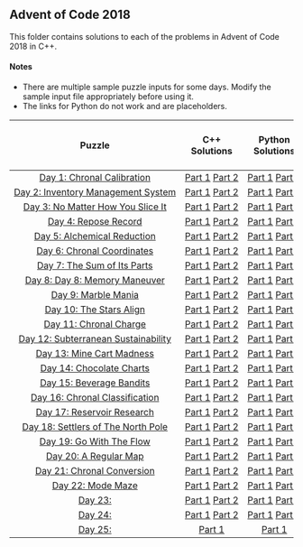 ## Advent of Code 2018 ##

This folder contains solutions to each of the problems in Advent of Code 2018 in C++.

#### Notes ####
* There are multiple sample puzzle inputs for some days. Modify the sample input file appropriately before using it.
* The links for Python do not work and are placeholders.

|Puzzle|C++ Solutions|Python Solutions|Input|Sample Input|Puzzle page with solutions|
|:---:|:---:|:---:|:---:|:---:|:---:|
| <nobr> [Day 1: Chronal Calibration](https://adventofcode.com/2018/day/1) </nobr> | <nobr> [Part 1](/2018/cpp/day_01a.cpp) [Part 2](/2018/cpp/day_01b.cpp) </nobr> |[Part 1](/2018/python/day_01a.py) [Part 2](/2018/python/day_01b.py)|[Link](/2018/input/day_01_input)|[Link](/2018/sample_input/day_01_sample_input)|[Link](/2018/puzzles/day_01_puzzle)|
| <nobr> [Day 2: Inventory Management System](https://adventofcode.com/2018/day/2) </nobr> | <nobr> [Part 1](/2018/cpp/day_02a.cpp) [Part 2](/2018/cpp/day_02b.cpp) </nobr> | <nobr> [Part 1](/2018/python/day_02a.py) [Part 2](/2018/python/day_02b.py) </nobr> |[Link](/2018/input/day_02_input)|[Link](/2018/sample_input/day_02_sample_input)|[Link](/2018/puzzles/day_02_puzzle)|
| <nobr> [Day 3: No Matter How You Slice It](https://adventofcode.com/2018/day/3) </nobr> | <nobr> [Part 1](/2018/cpp/day_03a.cpp) [Part 2](/2018/cpp/day_03b.cpp) </nobr> | <nobr> [Part 1](/2018/python/day_03a.py) [Part 2](/2018/python/day_03b.py) </nobr> |[Link](/2018/input/day_03_input)|[Link](/2018/sample_input/day_03_sample_input)|[Link](/2018/puzzles/day_03_puzzle)|
| <nobr> [Day 4: Repose Record](https://adventofcode.com/2018/day/4) </nobr> | <nobr> [Part 1](/2018/cpp/day_04a.cpp) [Part 2](/2018/cpp/day_04b.cpp) </nobr> | <nobr> [Part 1](/2018/python/day_04a.py) [Part 2](/2018/python/day_04b.py) </nobr> |[Link](/2018/input/day_04_input)|[Link](/2018/sample_input/day_04_sample_input)|[Link](/2018/puzzles/day_04_puzzle)|
| <nobr> [Day 5: Alchemical Reduction](https://adventofcode.com/2018/day/5) </nobr> | <nobr> [Part 1](/2018/cpp/day_05a.cpp) [Part 2](/2018/cpp/day_05b.cpp) </nobr> | <nobr> [Part 1](/2018/python/day_05a.py) [Part 2](/2018/python/day_05b.py) </nobr> |[Link](/2018/input/day_05_input)|[Link](/2018/sample_input/day_05_sample_input)|[Link](/2018/puzzles/day_05_puzzle)|
| <nobr> [Day 6: Chronal Coordinates](https://adventofcode.com/2018/day/6) </nobr> | <nobr> [Part 1](/2018/cpp/day_06a.cpp) [Part 2](/2018/cpp/day_06b.cpp) </nobr> | <nobr> [Part 1](/2018/python/day_06a.py) [Part 2](/2018/python/day_06b.py) </nobr> |[Link](/2018/input/day_06_input)|[Link](/2018/sample_input/day_06_sample_input)|[Link](/2018/puzzles/day_06_puzzle)|
| <nobr> [Day 7: The Sum of Its Parts](https://adventofcode.com/2018/day/7) </nobr> | <nobr> [Part 1](/2018/cpp/day_07a.cpp) [Part 2](/2018/cpp/day_07b.cpp) </nobr> | <nobr> [Part 1](/2018/python/day_07a.py) [Part 2](/2018/python/day_07b.py) </nobr> |[Link](/2018/input/day_07_input)|[Link](/2018/sample_input/day_07_sample_input)|[Link](/2018/puzzles/day_07_puzzle)|
| <nobr> [Day 8: Day 8: Memory Maneuver](https://adventofcode.com/2018/day/8) </nobr> | <nobr> [Part 1](/2018/cpp/day_08a.cpp) [Part 2](/2018/cpp/day_08b.cpp) </nobr> | <nobr> [Part 1](/2018/python/day_08a.py) [Part 2](/2018/python/day_08b.py) </nobr> |[Link](/2018/input/day_08_input)|[Link](/2018/sample_input/day_08_sample_input)|[Link](/2018/puzzles/day_08_puzzle)|
| <nobr> [Day 9: Marble Mania](https://adventofcode.com/2018/day/9) </nobr> | <nobr> [Part 1](/2018/cpp/day_09a.cpp) [Part 2](/2018/cpp/day_09b.cpp) </nobr> | <nobr> [Part 1](/2018/python/day_09a.py) [Part 2](/2018/python/day_09b.py) </nobr> |[Link](/2018/input/day_09_input)|[Link](/2018/sample_input/day_09_sample_input)|[Link](/2018/puzzles/day_09_puzzle)|
| <nobr> [Day 10: The Stars Align](https://adventofcode.com/2018/day/10) </nobr> | <nobr> [Part 1](/2018/cpp/day_10a.cpp) [Part 2](/2018/cpp/day_10b.cpp) </nobr> | <nobr> [Part 1](/2018/python/day_10a.py) [Part 2](/2018/python/day_10b.py) </nobr> |[Link](/2018/input/day_10_input)|[Link](/2018/sample_input/day_10_sample_input)|[Link](/2018/puzzles/day_10_puzzle)|
| <nobr> [Day 11: Chronal Charge](https://adventofcode.com/2018/day/11) </nobr> | <nobr> [Part 1](/2018/cpp/day_11a.cpp) [Part 2](/2018/cpp/day_11b.cpp) </nobr> | <nobr> [Part 1](/2018/python/day_11a.py) [Part 2](/2018/python/day_11b.py) </nobr> |[Link](/2018/input/day_11_input)|[Link](/2018/sample_input/day_11_sample_input)|[Link](/2018/puzzles/day_11_puzzle)|
| <nobr> [Day 12: Subterranean Sustainability](https://adventofcode.com/2018/day/12) </nobr> | <nobr> [Part 1](/2018/cpp/day_12a.cpp) [Part 2](/2018/cpp/day_12b.cpp) </nobr> | <nobr> [Part 1](/2018/python/day_12a.py) [Part 2](/2018/python/day_12b.py) </nobr> |[Link](/2018/input/day_12_input)|[Link](/2018/sample_input/day_12_sample_input)|[Link](/2018/puzzles/day_12_puzzle)|
| <nobr> [Day 13: Mine Cart Madness](https://adventofcode.com/2018/day/13) </nobr> | <nobr> [Part 1](/2018/cpp/day_13a.cpp) [Part 2](/2018/cpp/day_13b.cpp) </nobr> | <nobr> [Part 1](/2018/python/day_13a.py) [Part 2](/2018/python/day_13b.py) </nobr> |[Link](/2018/input/day_13_input)|[Link](/2018/sample_input/day_13_sample_input)|[Link](/2018/puzzles/day_13_puzzle)|
| <nobr> [Day 14: Chocolate Charts](https://adventofcode.com/2018/day/14) </nobr> | <nobr> [Part 1](/2018/cpp/day_14a.cpp) [Part 2](/2018/cpp/day_14b.cpp) </nobr> | <nobr> [Part 1](/2018/python/day_14a.py) [Part 2](/2018/python/day_14b.py) </nobr> |[Link](/2018/input/day_14_input)|[Link](/2018/sample_input/day_14_sample_input)|[Link](/2018/puzzles/day_14_puzzle)|
| <nobr> [Day 15: Beverage Bandits](https://adventofcode.com/2018/day/15) </nobr> | <nobr> [Part 1](/2018/cpp/day_15a.cpp) [Part 2](/2018/cpp/day_15b.cpp) </nobr> | <nobr> [Part 1](/2018/python/day_15a.py) [Part 2](/2018/python/day_15b.py) </nobr> |[Link](/2018/input/day_15_input)|[Link](/2018/sample_input/day_15_sample_input)|[Link](/2018/puzzles/day_15_puzzle)|
| <nobr> [Day 16: Chronal Classification](https://adventofcode.com/2018/day/16) </nobr> | <nobr> [Part 1](/2018/cpp/day_16a.cpp) [Part 2](/2018/cpp/day_16b.cpp) </nobr> | <nobr> [Part 1](/2018/python/day_16a.py) [Part 2](/2018/python/day_16b.py) </nobr> |[Link](/2018/input/day_16_input)|[Link](/2018/sample_input/day_16_sample_input)|[Link](/2018/puzzles/day_16_puzzle)|
| <nobr> [Day 17: Reservoir Research](https://adventofcode.com/2018/day/17) </nobr> | <nobr> [Part 1](/2018/cpp/day_17a.cpp) [Part 2](/2018/cpp/day_17b.cpp) </nobr> | <nobr> [Part 1](/2018/python/day_17a.py) [Part 2](/2018/python/day_17b.py) </nobr> |[Link](/2018/input/day_17_input)|[Link](/2018/sample_input/day_17_sample_input)|[Link](/2018/puzzles/day_17_puzzle)|
| <nobr> [Day 18: Settlers of The North Pole](https://adventofcode.com/2018/day/18) </nobr> | <nobr> [Part 1](/2018/cpp/day_18a.cpp) [Part 2](/2018/cpp/day_18b.cpp) </nobr> | <nobr> [Part 1](/2018/python/day_18a.py) [Part 2](/2018/python/day_18b.py) </nobr> |[Link](/2018/input/day_18_input)|[Link](/2018/sample_input/day_18_sample_input)|[Link](/2018/puzzles/day_18_puzzle)|
| <nobr> [Day 19: Go With The Flow](https://adventofcode.com/2018/day/19) </nobr> | <nobr> [Part 1](/2018/cpp/day_19a.cpp) [Part 2](/2018/cpp/day_19b.cpp) </nobr> | <nobr> [Part 1](/2018/python/day_19a.py) [Part 2](/2018/python/day_19b.py) </nobr> |[Link](/2018/input/day_19_input)|[Link](/2018/sample_input/day_19_sample_input)|[Link](/2018/puzzles/day_19_puzzle)|
| <nobr> [Day 20: A Regular Map](https://adventofcode.com/2018/day/20) </nobr> | <nobr> [Part 1](/2018/cpp/day_20a.cpp) [Part 2](/2018/cpp/day_20b.cpp) </nobr> | <nobr> [Part 1](/2018/python/day_20a.py) [Part 2](/2018/python/day_20b.py) </nobr> |[Link](/2018/input/day_20_input)|[Link](/2018/sample_input/day_20_sample_input)|[Link](/2018/puzzles/day_20_puzzle)|
| <nobr> [Day 21: Chronal Conversion](https://adventofcode.com/2018/day/21) </nobr> | <nobr> [Part 1](/2018/cpp/day_21a.cpp) [Part 2](/2018/cpp/day_21b.cpp) </nobr> | <nobr> [Part 1](/2018/python/day_21a.py) [Part 2](/2018/python/day_21b.py) </nobr> |[Link](/2018/input/day_21_input)|[Link](/2018/sample_input/day_21_sample_input)|[Link](/2018/puzzles/day_21_puzzle)|
| <nobr> [Day 22: Mode Maze](https://adventofcode.com/2018/day/22) </nobr> | <nobr> [Part 1](/2018/cpp/day_22a.cpp) [Part 2](/2018/cpp/day_22b.cpp) </nobr> | <nobr> [Part 1](/2018/python/day_22a.py) [Part 2](/2018/python/day_22b.py) </nobr> |[Link](/2018/input/day_22_input)|[Link](/2018/sample_input/day_22_sample_input)|[Link](/2018/puzzles/day_22_puzzle)|
| <nobr> [Day 23: ](https://adventofcode.com/2018/day/23) </nobr> | <nobr> [Part 1](/2018/cpp/day_23a.cpp) [Part 2](/2018/cpp/day_23b.cpp) </nobr> | <nobr> [Part 1](/2018/python/day_23a.py) [Part 2](/2018/python/day_23b.py) </nobr> |[Link](/2018/input/day_23_input)|[Link](/2018/sample_input/day_23_sample_input)|[Link](/2018/puzzles/day_23_puzzle)|
| <nobr> [Day 24: ](https://adventofcode.com/2018/day/24) </nobr> | <nobr> [Part 1](/2018/cpp/day_24a.cpp) [Part 2](/2018/cpp/day_24b.cpp) </nobr> | <nobr> [Part 1](/2018/python/day_24a.py) [Part 2](/2018/python/day_24b.py) </nobr> |[Link](/2018/input/day_24_input)|[Link](/2018/sample_input/day_24_sample_input)|[Link](/2018/puzzles/day_24_puzzle)|
| <nobr> [Day 25: ](https://adventofcode.com/2018/day/25) </nobr> | <nobr> [Part 1](/2018/cpp/day_25a.cpp) </nobr> | <nobr> [Part 1](/2018/python/day_25a.py) </nobr> |[Link](/2018/input/day_25_input)|[Link](/2018/sample_input/day_25_sample_input)|[Link](/2018/puzzles/day_25_puzzle)|
